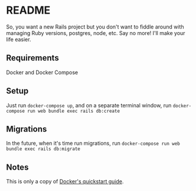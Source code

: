 # README

So, you want a new Rails project but you don't want to fiddle around with managing Ruby versions, postgres, node, etc. Say no more! I'll make your life easier.

## Requirements

Docker and Docker Compose

## Setup

Just run `docker-compose up`, and on a separate terminal window, run `docker-compose run web bundle exec rails db:create`

## Migrations

In the future, when it's time run migrations, run `docker-compose run web bundle exec rails db:migrate`

## Notes

This is only a copy of [Docker's quickstart guide](https://docs.docker.com/compose/rails/).
